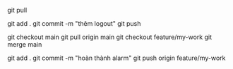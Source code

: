 git pull

git add .
git commit -m "thêm logout"
git push

git checkout main
git pull origin main
git checkout feature/my-work
git merge main

git add .
git commit -m "hoàn thành alarm"
git push origin feature/my-work
